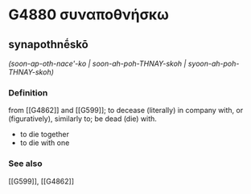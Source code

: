 # G4880 συναποθνήσκω

## synapothnḗskō

_(soon-ap-oth-nace'-ko | soon-ah-poh-THNAY-skoh | syoon-ah-poh-THNAY-skoh)_

### Definition

from [[G4862]] and [[G599]]; to decease (literally) in company with, or (figuratively), similarly to; be dead (die) with.

- to die together
- to die with one

### See also

[[G599]], [[G4862]]

